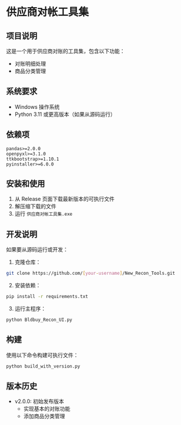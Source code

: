 # 供应商对帐工具集

## 项目说明
这是一个用于供应商对账的工具集，包含以下功能：
- 对账明细处理
- 商品分类管理

## 系统要求
- Windows 操作系统
- Python 3.11 或更高版本（如果从源码运行）

## 依赖项
```
pandas>=2.0.0
openpyxl>=3.1.0
ttkbootstrap>=1.10.1
pyinstaller>=6.0.0
```

## 安装和使用
1. 从 Release 页面下载最新版本的可执行文件
2. 解压缩下载的文件
3. 运行 `供应商对帐工具集.exe`

## 开发说明
如果要从源码运行或开发：
1. 克隆仓库：
```bash
git clone https://github.com/[your-username]/New_Recon_Tools.git
```
2. 安装依赖：
```bash
pip install -r requirements.txt
```
3. 运行主程序：
```bash
python Bldbuy_Recon_UI.py
```

## 构建
使用以下命令构建可执行文件：
```bash
python build_with_version.py
```

## 版本历史
- v2.0.0: 初始发布版本
  - 实现基本的对账功能
  - 添加商品分类管理